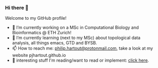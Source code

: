 ### Hi there 👋

Welcome to my GitHub profile!

- 🔭 I’m currently working on a MSc in Computational Biology and Bioinformatics @ ETH Zurich!
- 🌱 I’m currently learning (next to my MSc) about topological data analysis, all things emacs, GTD and BYSB.
- 📫 How to reach me: philip.hartout@protonmail.com, take a look at my website pjhartout.github.io
- :book: interesting stuff I'm reading/want to read or implement: [click here](https://gist.github.com/pjhartout/2edae31ec9938b0a7b50d2ab34991f0e). 
